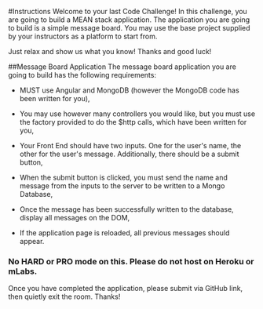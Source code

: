 #Instructions
Welcome to your last Code Challenge! In this challenge, you are going to build a MEAN stack application. The application you are going to build is a simple message board. You may use the base project supplied by your instructors as a platform to start from.

Just relax and show us what you know!
Thanks and good luck!

##Message Board Application
The message board application you are going to build has the following requirements:

* MUST use Angular and MongoDB (however the MongoDB code has been written for you),

* You may use however many controllers you would like, but you must use the factory provided to do the $http calls, which have been written for you,

* Your Front End should have two inputs. One for the user's name, the other for the user's message. Additionally, there should be a submit button,

* When the submit button is clicked, you must send the name and message from the inputs to the server to be written to a Mongo Database,

* Once the message has been successfully written to the database, display all messages on the DOM,

* If the application page is reloaded, all previous messages should appear.

### No HARD or PRO mode on this. Please do not host on Heroku or mLabs. 

Once you have completed the application, please submit via GitHub link, then quietly exit the room. 
Thanks!
